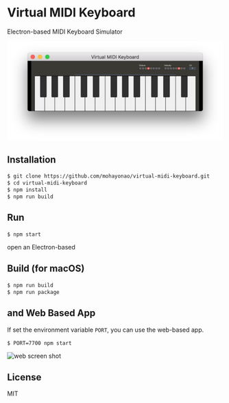 # Virtual MIDI Keyboard

Electron-based MIDI Keyboard Simulator

![screen shot](./assets/screenshot.png)

## Installation

```
$ git clone https://github.com/mohayonao/virtual-midi-keyboard.git
$ cd virtual-midi-keyboard
$ npm install
$ npm run build
```

## Run

```
$ npm start
```

open an Electron-based

## Build (for macOS)

```
$ npm run build
$ npm run package
```

## and Web Based App

If set the environment variable `PORT`, you can use the web-based app.

```
$ PORT=7700 npm start
```

![web screen shot](./assets/web.png)

## License

MIT
